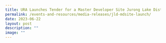 ```yaml
---
title: URA Launches Tender for a Master Developer Site Jurong Lake District
permalink: /events-and-resources/media-releases/jld-mdsite-launch/
date: 2023-06-22
layout: post
description: ""
image: ""
---
```


